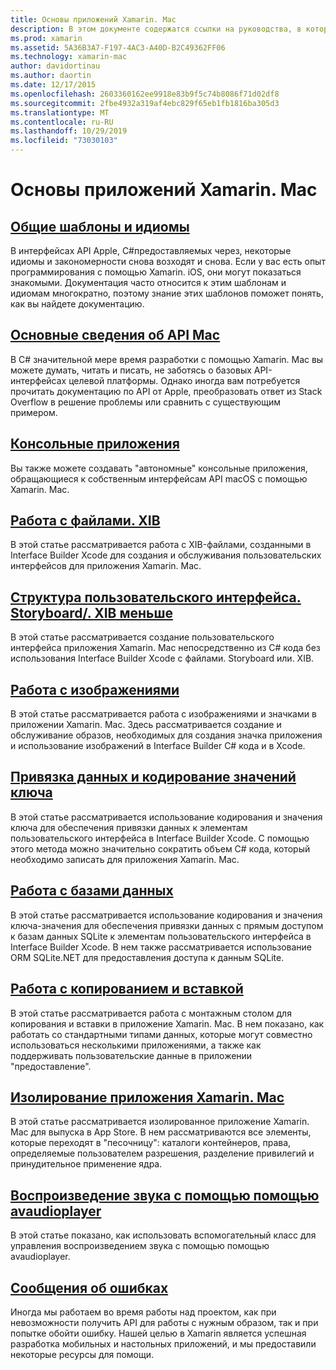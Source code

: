 ```yaml
---
title: Основы приложений Xamarin. Mac
description: В этом документе содержатся ссылки на руководства, в которых описываются различные понятия, необходимые для понимания разработки приложений Xamarin. Mac.
ms.prod: xamarin
ms.assetid: 5A36B3A7-F197-4AC3-A40D-B2C49362FF06
ms.technology: xamarin-mac
author: davidortinau
ms.author: daortin
ms.date: 12/17/2015
ms.openlocfilehash: 2603360162ee9918e83b9f5c74b8086f71d02df8
ms.sourcegitcommit: 2fbe4932a319af4ebc829f65eb1fb1816ba305d3
ms.translationtype: MT
ms.contentlocale: ru-RU
ms.lasthandoff: 10/29/2019
ms.locfileid: "73030103"
---
```

# <a name="xamarinmac-application-fundamentals"></a>Основы приложений Xamarin. Mac

## <a name="common-patterns-and-idiomsmacapp-fundamentalspatternsmd"></a>[Общие шаблоны и идиомы](~/mac/app-fundamentals/patterns.md)

В интерфейсах API Apple, C#предоставляемых через, некоторые идиомы и закономерности снова возходят и снова. Если у вас есть опыт программирования с помощью Xamarin. iOS, они могут показаться знакомыми. Документация часто относится к этим шаблонам и идиомам многократно, поэтому знание этих шаблонов поможет понять, как вы найдете документацию.

## <a name="understanding-mac-apismacapp-fundamentalsmac-apismd"></a>[Основные сведения об API Mac](~/mac/app-fundamentals/mac-apis.md)

В C# значительной мере время разработки с помощью Xamarin. Mac вы можете думать, читать и писать, не заботясь о базовых API-интерфейсах целевой платформы. Однако иногда вам потребуется прочитать документацию по API от Apple, преобразовать ответ из Stack Overflow в решение проблемы или сравнить с существующим примером.

## <a name="console-appsmacapp-fundamentalsconsolemd"></a>[Консольные приложения](~/mac/app-fundamentals/console.md)

Вы также можете создавать "автономные" консольные приложения, обращающиеся к собственным интерфейсам API macOS с помощью Xamarin. Mac.

## <a name="working-with-xib-filesmacapp-fundamentalsxibmd"></a>[Работа с файлами. XIB](~/mac/app-fundamentals/xib.md)

В этой статье рассматривается работа с XIB-файлами, созданными в Interface Builder Xcode для создания и обслуживания пользовательских интерфейсов для приложения Xamarin. Mac.

## <a name="storyboardxib-less-user-interface-designmacapp-fundamentalsxibless-uimd"></a>[Структура пользовательского интерфейса. Storyboard/. XIB меньше](~/mac/app-fundamentals/xibless-ui.md)

В этой статье рассматривается создание пользовательского интерфейса приложения Xamarin. Mac непосредственно из C# кода без использования Interface Builder Xcode с файлами. Storyboard или. XIB.

## <a name="working-with-imagesmacapp-fundamentalsimagemd"></a>[Работа с изображениями](~/mac/app-fundamentals/image.md)

В этой статье рассматривается работа с изображениями и значками в приложении Xamarin. Mac. Здесь рассматривается создание и обслуживание образов, необходимых для создания значка приложения и использование изображений в Interface Builder C# кода и в Xcode.

## <a name="data-binding-and-key-value-codingmacapp-fundamentalsdatabindingmd"></a>[Привязка данных и кодирование значений ключа](~/mac/app-fundamentals/databinding.md)

В этой статье рассматривается использование кодирования и значения ключа для обеспечения привязки данных к элементам пользовательского интерфейса в Interface Builder Xcode. С помощью этого метода можно значительно сократить объем C# кода, который необходимо записать для приложения Xamarin. Mac. 

## <a name="working-with-databasesmacapp-fundamentalsdatabasesmd"></a>[Работа с базами данных](~/mac/app-fundamentals/databases.md)

В этой статье рассматривается использование кодирования и значения ключа-значения для обеспечения привязки данных с прямым доступом к базам данных SQLite к элементам пользовательского интерфейса в Interface Builder Xcode. В нем также рассматривается использование ORM SQLite.NET для предоставления доступа к данным SQLite.

## <a name="working-with-copy-and-pastemacapp-fundamentalscopy-pastemd"></a>[Работа с копированием и вставкой](~/mac/app-fundamentals/copy-paste.md)

В этой статье рассматривается работа с монтажным столом для копирования и вставки в приложение Xamarin. Mac. В нем показано, как работать со стандартными типами данных, которые могут совместно использоваться несколькими приложениями, а также как поддерживать пользовательские данные в приложении "предоставление".

## <a name="sandboxing-a-xamarinmac-appmacapp-fundamentalssandboxingmd"></a>[Изолирование приложения Xamarin. Mac](~/mac/app-fundamentals/sandboxing.md)

В этой статье рассматривается изолированное приложение Xamarin. Mac для выпуска в App Store. В нем рассматриваются все элементы, которые переходят в "песочницу": каталоги контейнеров, права, определяемые пользователем разрешения, разделение привилегий и принудительное применение ядра.

## <a name="playing-sound-with-avaudioplayermacapp-fundamentalssoundsmd"></a>[Воспроизведение звука с помощью помощью avaudioplayer](~/mac/app-fundamentals/sounds.md)

В этой статье показано, как использовать вспомогательный класс для управления воспроизведением звука с помощью помощью avaudioplayer.

## <a name="reporting-bugsmacapp-fundamentalstroubleshootingmd"></a>[Сообщения об ошибках](~/mac/app-fundamentals/troubleshooting.md)

Иногда мы работаем во время работы над проектом, как при невозможности получить API для работы с нужным образом, так и при попытке обойти ошибку. Нашей целью в Xamarin является успешная разработка мобильных и настольных приложений, и мы предоставили некоторые ресурсы для помощи.
